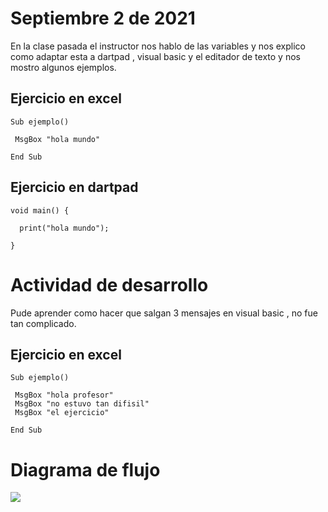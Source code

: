 # Septiembre 2 de 2021

En la clase pasada el instructor nos hablo de las variables y nos explico
como adaptar esta a dartpad , visual basic y el editador de texto y nos mostro
algunos ejemplos.

## Ejercicio en excel

```
Sub ejemplo()

 MsgBox "hola mundo"

End Sub
```
## Ejercicio en dartpad

```
void main() {

  print("hola mundo");

}
```
# Actividad de desarrollo

Pude aprender como hacer que salgan 3 mensajes
en visual basic , no fue tan complicado.

## Ejercicio en excel

```
Sub ejemplo()

 MsgBox "hola profesor"
 MsgBox "no estuvo tan difisil"
 MsgBox "el ejercicio"

End Sub
```
# Diagrama de flujo


<img src="imagen.jpg">
